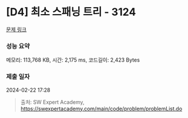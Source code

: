 # [D4] 최소 스패닝 트리 - 3124 

[문제 링크](https://swexpertacademy.com/main/code/problem/problemDetail.do?contestProbId=AV_mSnmKUckDFAWb) 

### 성능 요약

메모리: 113,768 KB, 시간: 2,175 ms, 코드길이: 2,423 Bytes

### 제출 일자

2024-02-22 17:28



> 출처: SW Expert Academy, https://swexpertacademy.com/main/code/problem/problemList.do